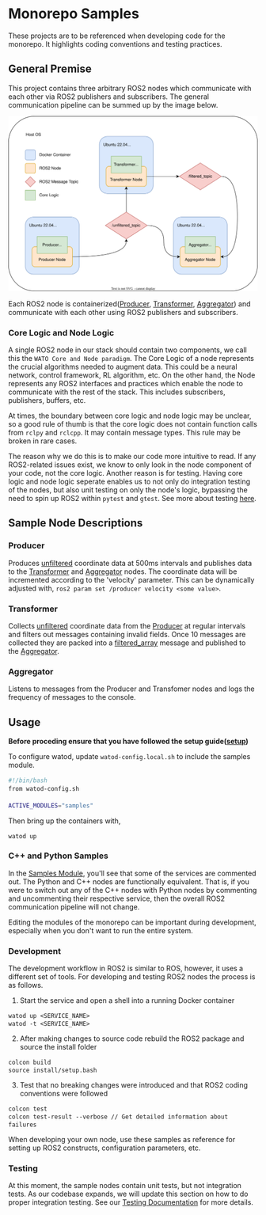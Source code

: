 # Monorepo Samples
These projects are to be referenced when developing code for the monorepo. It highlights coding conventions and testing practices.

## General Premise
This project contains three arbitrary ROS2 nodes which communicate with each other via ROS2 publishers and subscribers. The general communication pipeline can be summed up by the image below.

![Architecture](samples_diagram.svg)

Each ROS2 node is containerized([Producer](../../docker/samples/cpp/producer.Dockerfile), [Transformer](../../docker/samples/cpp/transformer.Dockerfile), [Aggregator](../../docker/samples/cpp/aggregator.Dockerfile)) and communicate with each other using ROS2 publishers and subscribers. 

### Core Logic and Node Logic
A single ROS2 node in our stack should contain two components, we call this the `WATO Core and Node paradigm`. The Core Logic of a node represents the crucial algorithms needed to augment data. This could be a neural network, control framework, RL algorithm, etc. On the other hand, the Node represents any ROS2 interfaces and practices which enable the node to communicate with the rest of the stack. This includes subscribers, publishers, buffers, etc. 

At times, the boundary between core logic and node logic may be unclear, so a good rule of thumb is that the core logic does not contain function calls from `rclpy` and `rclcpp`. It may contain message types. This rule may be broken in rare cases.

The reason why we do this is to make our code more intuitive to read. If any ROS2-related issues exist, we know to only look in the node component of your code, not the core logic. Another reason is for testing. Having core logic and node logic seperate enables us to not only do integration testing of the nodes, but also unit testing on only the node's logic, bypassing the need to spin up ROS2 within `pytest` and `gtest`. See more about testing [here](../../docs/dev/testing.md).

## Sample Node Descriptions

### Producer
Produces [unfiltered](../ros_msgs/sample_msgs/msg/Unfiltered.msg) coordinate data at 500ms intervals and publishes data to the [Transformer](#transformer) and [Aggregator](#aggregator) nodes. The coordinate data will be incremented according to the 'velocity' parameter. This can be dynamically adjusted with, `ros2 param set /producer velocity <some value>`.

### Transformer
Collects [unfiltered](../ros_msgs/sample_msgs/msg/Unfiltered.msg) coordinate data from the [Producer](#producer) at regular intervals and filters out messages containing invalid fields. Once 10 messages are collected they are packed into a [filtered_array](../ros_msgs/sample_msgs/msg/FilteredArray.msg) message and published to the [Aggregator](#aggregator).

### Aggregator
Listens to messages from the Producer and Transfomer nodes and logs the frequency of messages to the console.

## Usage
**Before proceding ensure that you have followed the setup guide([setup](../../docs/setup.md))**

To configure watod, update `watod-config.local.sh` to include the samples module.
```bash
#!/bin/bash
from watod-config.sh

ACTIVE_MODULES="samples"
```

Then bring up the containers with,
```
watod up
```

### C++ and Python Samples
In the [Samples Module](../../modules/docker-compose.samples.yaml), you'll see that some of the services are commented out. The Python and C++ nodes are functionally equivalent. That is, if you were to switch out any of the C++ nodes with Python nodes by commenting and uncommenting their respective service, then the overall ROS2 communication pipeline will not change.

Editing the modules of the monorepo can be important during development, especially when you don't want to run the entire system.

### Development
The development workflow in ROS2 is similar to ROS, however, it uses a different set
of tools. For developing and testing ROS2 nodes the process is as follows.
1. Start the service and open a shell into a running Docker container
```
watod up <SERVICE_NAME>
watod -t <SERVICE_NAME>
```
2. After making changes to source code rebuild the ROS2 package and source the install folder
```
colcon build
source install/setup.bash
```
3. Test that no breaking changes were introduced and that ROS2 coding conventions were followed
```
colcon test
colcon test-result --verbose // Get detailed information about failures
```
When developing your own node, use these samples as reference for setting up ROS2 constructs, configuration parameters, etc. 

### Testing
At this moment, the sample nodes contain unit tests, but not integration tests. As our codebase expands, we will update this section on how to do proper integration testing. See our [Testing Documentation](../../docs/dev/testing.md) for more details.